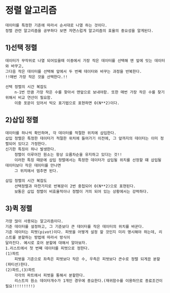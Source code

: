 정렬 알고리즘
============
    데이터를 특정한 기준에 따라서 순서대로 나열 하는 것이다.
    정렬 관련 알고리즘을 공부하다 보면 자연스럽게 알고리즘의 효율의 중요성을 알게된다. 
1)선택 정렬
------------
    데이터가 무작위로 나열 되어있을때 이중에서 가장 작은 데이터를 선택해 맨 앞에 잇는 데이터와 바꾸고,
    그다음 작은 데이터를 선택해 앞에서 두 번째 데이터와 바꾸는 과정을 반복한다.
    !!매번 가장 작은 것을 선택한다.!!
    
    선택 정렬의 시간 복잡도
        n-1번 만큼 가장 작은 수를 찾아서 맨앞으로 보내야함. 또한 매번 가장 작은 수를 찾기 위해서 비교 연산이 필요함.
        이중 포문이 있어서 빅오 표기법으로 표현하면 O(N**2)이다.
    
2)삽입 정렬
-----------
    데이터를 하나씩 확인하며, 각 데이터를 적절한 위치에 삽입한다.
    삽입 정렬은 특정한 데이터가 적절한 위치에 들어가기 이전에, 그 앞까지의 데이터는 이미 정렬되어 있다고 가정한다.
    신기한 특징이 하나 발생한다.
        정렬이 이루어진 원소는 항상 오름차순을 유지하고 있다는 것!!
        이러한 특징 때문에 삽입 정렬에서는 특정한 데이터가 삽입될 위치를 선정할 떄 삽입될 데이터보다 작은 데이터를 만나면 
        그 위치에서 멈추면 된다.
    
    삽입 정렬의 시간 복잡도
        선택정렬과 마찬가지로 반복문이 2번 중첩되어 O(N**2)으로 표현된다.
        보통은 삽입 정렬이 비효율적이나 정렬이 거의 되어 있는 상황에서는 강력하다.

3)퀵 정렬
---------
    가장 많이 사용되는 알고리즘이다.
    기준 데이터를 설정하고, 그 기준보다 큰 데이터를 작은 데이터의 위치를 바꾼다.
    기준 데이터는 피벗(pivot)이다. 피벗을 어떻게 설정 할 것인지 미리 명시해야 하는데, 리스트를 분할하는 방법에 따라서 방식이
    달라진다. 예시로 호어 분할에 대해서 알아보자.
    1.리스트에서 첫 번째 데이터를 피벗으로 정한다.
    (1)파트
        피벗을 기준으로 좌측은 피벗보다 작은 수, 우측은 피벗보다 큰수로 정렬 되게끔 분할(파티션)한다.
    (2)파트,(3)파트
        각각의 파트에서 피벗을 통해서 분할한다. 
        리스트의 원소 데이터개수가 1개인 경우에 종요한다.(재귀함수를 이용하므로 종료조건이 필요!!!!!!!!!)
    